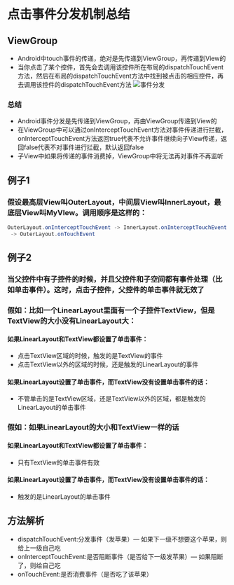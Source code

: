 # 点击事件分发机制总结
## ViewGroup 
* Android中touch事件的传递，绝对是先传递到ViewGroup，再传递到View的
* 当你点击了某个控件，首先会去调用该控件所在布局的dispatchTouchEvent方法，然后在布局的dispatchTouchEvent方法中找到被点击的相应控件，再去调用该控件的dispatchTouchEvent方法
![事件分发]()
### 总结
* Android事件分发是先传递到ViewGroup，再由ViewGroup传递到View的
* 在ViewGroup中可以通过onInterceptTouchEvent方法对事件传递进行拦截，onInterceptTouchEvent方法返回true代表不允许事件继续向子View传递，返回false代表不对事件进行拦截，默认返回false
* 子View中如果将传递的事件消费掉，ViewGroup中将无法再对事件不再监听

## 例子1
### 假设最高层View叫OuterLayout，中间层View叫InnerLayout，最底层View叫MyVIew。调用顺序是这样的：
```java
OuterLayout.onInterceptTouchEvent -> InnerLayout.onInterceptTouchEvent -> MyView.onTouchEvent -> InnerLayout.onTouchEvent
 -> OuterLayout.onTouchEvent
```
## 例子2
### 当父控件中有子控件的时候，并且父控件和子空间都有事件处理（比如单击事件）。这时，点击子控件，父控件的单击事件就无效了
### 假如：比如一个LinearLayout里面有一个子控件TextView，但是TextView的大小没有LinearLayout大：
#### 如果LinearLayout和TextView都设置了单击事件：
* 点击TextView区域的时候，触发的是TextView的事件
* 点击TextView以外的区域的时候，还是触发的LinearLayout的事件
#### 如果LinearLayout设置了单击事件，而TextView没有设置单击事件的话：
* 不管单击的是TextView区域，还是TextView以外的区域，都是触发的LinearLayout的单击事件
### 假如：如果LinearLayout的大小和TextView一样的话
#### 如果LinearLayout和TextView都设置了单击事件：
* 只有TextView的单击事件有效
#### 如果LinearLayout设置了单击事件，而TextView没有设置单击事件的话：
* 触发的是LinearLayout的单击事件
## 方法解析
* dispatchTouchEvent:分发事件（发苹果）— 如果下一级不想要这个苹果，则给上一级自己吃
* onInterceptTouchEvent:是否阻断事件（是否给下一级发苹果）— 如果阻断了，则给自己吃
* onTouchEvent:是否消费事件（是否吃了该苹果）

 
